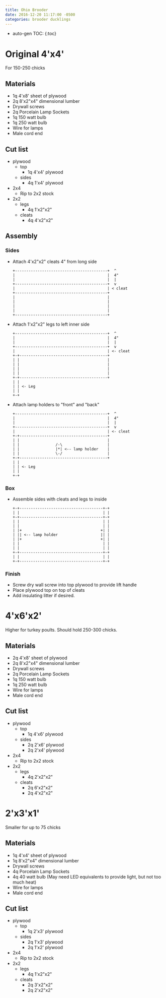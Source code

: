 ```yaml
---
title: Ohio Brooder
date: 2016-12-20 11:17:00 -0500
categories: brooder ducklings
---
```

* auto-gen TOC:
{:toc}

# Original 4'x4'

For 150-250 chicks

## Materials

* 1q 4'x8' sheet of plywood
* 2q 8'x2"x4" dimensional lumber
* Drywall screws
* 2q Porcelain Lamp Sockets
* 1q 150 watt bulb
* 1q 250 watt bulb
* Wire for lamps
* Male cord end

## Cut list
* plywood
  * top
    * 1q 4'x4' plywood
  * sides
    * 4q 1'x4' plywood
* 2x4
  * Rip to 2x2 stock
* 2x2
  * legs
    * 4q 1'x2"x2" 
  * cleats
    * 4q 4'x2"x2"

## Assembly

### Sides

* Attach 4'x2"x2" cleats 4" from long side

      +-----------------------------------------+  ^
      |                                         |  4"
      |                                         |  |
      +-----------------------------------------+  v
      |                                         | < cleat
      +-----------------------------------------+
      |                                         |
      |                                         |
      |                                         |
      |                                         |
      +-----------------------------------------+
* Attach 1'x2"x2" legs to left inner side

      +-----------------------------------------+  ^
      |                                         |  4"
      |                                         |  |
      +-----------------------------------------+  v
      |                                         | <- cleat
      +-+---------------------------------------+
      | |                                       |
      | |                                       |
      | |                                       |
      | |                                       |
      +-+---------------------------------------+
      | |
      | | <- Leg
      | |
      +-+

* Attach lamp holders to "front" and "back"

      +-----------------------------------------+  ^
      |                                         |  4"
      |                                         |  |
      +-----------------------------------------+  v
      |                                         | <- cleat
      +-+---------------------------------------+
      | |                                       |
      | |                /-\                    |
      | |                |*| <-- lamp holder    |
      | |                \-/                    |
      +-+---------------------------------------+
      | |
      | | <- Leg
      | |
      +-+

### Box

* Assemble sides with cleats and legs to inside

      +-+-------------------------------------+-+
      | |                                     | |
      +-+-------------------------------------+-+
      | |                                     | |
      | |                                     | |
      | |+                                   +| |
      | || <-- lamp holder                   || |
      | |+                                   +| |
      | |                                     | |
      | |                                     | |
      +-+-------------------------------------+-+
      | |                                     | |
      +-+-------------------------------------+-+

### Finish
* Screw dry wall screw into top plywood to provide lift handle
* Place plywood top on top of cleats
* Add insulating litter if desired.

# 4'x6'x2' 

Higher for turkey poults.  Should hold 250-300 chicks.

## Materials

* 2q 4'x8' sheet of plywood
* 2q 8'x2"x4" dimensional lumber
* Drywall screws
* 2q Porcelain Lamp Sockets
* 1q 150 watt bulb
* 1q 250 watt bulb
* Wire for lamps
* Male cord end

## Cut list
* plywood
  * top
    * 1q 4'x6' plywood
  * sides
    * 2q 2'x6' plywood
    * 2q 2'x4' plywood
* 2x4
  * Rip to 2x2 stock
* 2x2
  * legs
    * 4q 2'x2"x2" 
  * cleats
    * 2q 6'x2"x2"
    * 2q 4'x2"x2"

# 2'x3'x1' 

Smaller for up to 75 chicks

## Materials

* 1q 4'x4' sheet of plywood
* 1q 8'x2"x4" dimensional lumber
* Drywall screws
* 4q Porcelain Lamp Sockets
* 4q 40 watt bulb (May need LED equivalents to provide light, but not too much heat)
* Wire for lamps
* Male cord end

## Cut list
* plywood
  * top
    * 1q 2'x3' plywood
  * sides
    * 2q 1'x3' plywood
    * 2q 1'x2' plywood
* 2x4
  * Rip to 2x2 stock
* 2x2
  * legs
    * 4q 1'x2"x2" 
  * cleats
    * 2q 3'x2"x2"
    * 2q 2'x2"x2"

